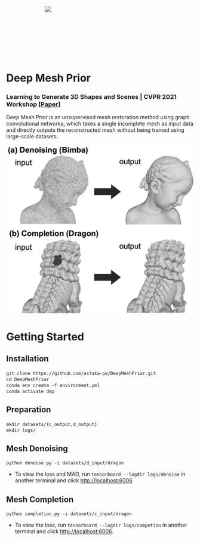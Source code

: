 <img src="docs/img/animation.gif" align="right" width="400">
<br><br><br><br><br><br><br><br>

# Deep Mesh Prior

### Learning to Generate 3D Shapes and Scenes | CVPR 2021 Workshop [[Paper]](https://arxiv.org/abs/2107.02909)

Deep Mesh Prior is an unsupervised mesh restoration method using graph convolutional networks, which takes a single incomplete mesh as input data and directly outputs the reconstructed mesh without being trained using large-scale datasets.

<img src="docs/img/abstract.png" width="600">

# Getting Started

## Installation
```
git clone https://github.com/astaka-pe/DeepMeshPrior.git
cd DeepMeshPrior
conda env create -f environment.yml
conda activate dmp
```

## Preparation
```
mkdir datasets/{c_output,d_output}
mkdir logs/
```

## Mesh Denoising
```
python denoise.py -i datasets/d_input/dragon
```
- To view the loss and MAD, run `tensorboard --logdir logs/denoise` in another terminal and click <http://localhost:6006>.

## Mesh Completion
```
python completion.py -i datasets/c_input/dragon
```
- To view the loss, run `tensorboard --logdir logs/competion` in another terminal and click <http://localhost:6006>.